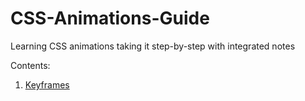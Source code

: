 # CSS-Animations-Guide
Learning CSS animations taking it step-by-step with integrated notes

Contents:
1. [Keyframes](https://github.com/ayyjayy2/CSS-Animations-Guide/tree/main/1.%20keyframes)
